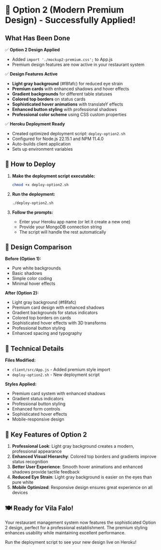 # 🎨 Option 2 (Modern Premium Design) - Successfully Applied!

## What Has Been Done

✅ **Option 2 Design Applied**
- Added `import './mockup2-premium.css';` to App.js
- Premium design features are now active in your restaurant system

✅ **Design Features Active**
- **Light gray background** (#f8fafc) for reduced eye strain
- **Premium cards** with enhanced shadows and hover effects
- **Gradient backgrounds** for different table statuses
- **Colored top borders** on status cards
- **Sophisticated hover animations** with translateY effects
- **Enhanced button styling** with professional shadows
- **Professional color scheme** using CSS custom properties

✅ **Heroku Deployment Ready**
- Created optimized deployment script: `deploy-option2.sh`
- Configured for Node.js 22.15.1 and NPM 11.4.0
- Auto-builds client application
- Sets up environment variables

## 🚀 How to Deploy

1. **Make the deployment script executable:**
   ```bash
   chmod +x deploy-option2.sh
   ```

2. **Run the deployment:**
   ```bash
   ./deploy-option2.sh
   ```

3. **Follow the prompts:**
   - Enter your Heroku app name (or let it create a new one)
   - Provide your MongoDB connection string
   - The script will handle the rest automatically

## 🎨 Design Comparison

**Before (Option 1):**
- Pure white backgrounds
- Basic shadows
- Simple color coding
- Minimal hover effects

**After (Option 2):**
- Light gray background (#f8fafc)
- Premium card design with enhanced shadows
- Gradient backgrounds for status indicators
- Colored top borders on cards
- Sophisticated hover effects with 3D transforms
- Professional button styling
- Enhanced spacing and typography

## 🔧 Technical Details

**Files Modified:**
- `client/src/App.js` - Added premium style import
- `deploy-option2.sh` - New deployment script

**Styles Applied:**
- Premium card system with enhanced shadows
- Gradient status indicators
- Professional button styling
- Enhanced form controls
- Sophisticated hover effects
- Mobile-responsive design

## 🌟 Key Features of Option 2

1. **Professional Look**: Light gray background creates a modern, professional appearance
2. **Enhanced Visual Hierarchy**: Colored top borders and gradients improve status recognition
3. **Better User Experience**: Smooth hover animations and enhanced shadows provide tactile feedback
4. **Reduced Eye Strain**: Light gray background is easier on the eyes than pure white
5. **Mobile Optimized**: Responsive design ensures great experience on all devices

## 🍽️ Ready for Vila Falo!

Your restaurant management system now features the sophisticated Option 2 design, perfect for a professional establishment. The premium styling enhances usability while maintaining excellent performance.

Run the deployment script to see your new design live on Heroku!
